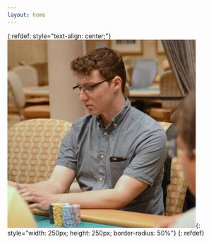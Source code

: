 ```yaml
---
layout: home
---
```


{:refdef: style="text-align: center;"}
![me](/assets/headshot.jpeg){: style="width: 250px; height: 250px; border-radius: 50%"}
{: refdef}
